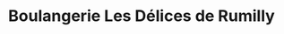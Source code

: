 ---
title: "Boulangerie Les Délices de Rumilly"
url: /rumilly-en-cambresis/boulangerie-les-delices-de-rumilly/
shop: Bäckerei
---